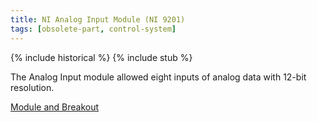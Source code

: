 ```yaml
---
title: NI Analog Input Module (NI 9201)
tags: [obsolete-part, control-system]
---
```


{% include historical %}
{% include stub %}

The Analog Input module allowed eight inputs of analog data with 12-bit resolution.

[Module and Breakout](https://web.archive.org/web/20170720202106/http://first.wpi.edu/FRC/analog.html "https://web.archive.org/web/20170720202106/http://first.wpi.edu/FRC/analog.html")
